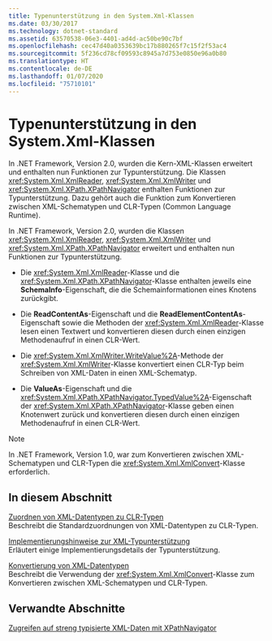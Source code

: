 ```yaml
---
title: Typenunterstützung in den System.Xml-Klassen
ms.date: 03/30/2017
ms.technology: dotnet-standard
ms.assetid: 63570538-06e3-4401-ad4d-ac50be90c7bf
ms.openlocfilehash: cec47d40a0353639bc17b880265f7c15f2f53ac4
ms.sourcegitcommit: 5f236cd78cf09593c8945a7d753e0850e96a0b80
ms.translationtype: HT
ms.contentlocale: de-DE
ms.lasthandoff: 01/07/2020
ms.locfileid: "75710101"
---
```

# <a name="type-support-in-the-systemxml-classes"></a>Typenunterstützung in den System.Xml-Klassen
In .NET Framework, Version 2.0, wurden die Kern-XML-Klassen erweitert und enthalten nun Funktionen zur Typunterstützung. Die Klassen <xref:System.Xml.XmlReader>, <xref:System.Xml.XmlWriter> und <xref:System.Xml.XPath.XPathNavigator> enthalten Funktionen zur Typunterstützung. Dazu gehört auch die Funktion zum Konvertieren zwischen XML-Schematypen und CLR-Typen (Common Language Runtime).  
  
 In .NET Framework, Version 2.0, wurden die Klassen <xref:System.Xml.XmlReader>, <xref:System.Xml.XmlWriter> und <xref:System.Xml.XPath.XPathNavigator> erweitert und enthalten nun Funktionen zur Typunterstützung.  
  
- Die <xref:System.Xml.XmlReader>-Klasse und die <xref:System.Xml.XPath.XPathNavigator>-Klasse enthalten jeweils eine **SchemaInfo**-Eigenschaft, die die Schemainformationen eines Knotens zurückgibt.  
  
- Die **ReadContentAs**-Eigenschaft und die **ReadElementContentAs**-Eigenschaft sowie die Methoden der <xref:System.Xml.XmlReader>-Klasse lesen einen Textwert und konvertieren diesen durch einen einzigen Methodenaufruf in einen CLR-Wert.  
  
- Die <xref:System.Xml.XmlWriter.WriteValue%2A>-Methode der <xref:System.Xml.XmlWriter>-Klasse konvertiert einen CLR-Typ beim Schreiben von XML-Daten in einen XML-Schematyp.  
  
- Die **ValueAs**-Eigenschaft und die <xref:System.Xml.XPath.XPathNavigator.TypedValue%2A>-Eigenschaft der <xref:System.Xml.XPath.XPathNavigator>-Klasse geben einen Knotenwert zurück und konvertieren diesen durch einen einzigen Methodenaufruf in einen CLR-Wert.  
  
> [!NOTE]
> In .NET Framework, Version 1.0, war zum Konvertieren zwischen XML-Schematypen und CLR-Typen die <xref:System.Xml.XmlConvert>-Klasse erforderlich.  
  
## <a name="in-this-section"></a>In diesem Abschnitt  
 [Zuordnen von XML-Datentypen zu CLR-Typen](../../../../docs/standard/data/xml/mapping-xml-data-types-to-clr-types.md)  
 Beschreibt die Standardzuordnungen von XML-Datentypen zu CLR-Typen.  
  
 [Implementierungshinweise zur XML-Typunterstützung](../../../../docs/standard/data/xml/xml-type-support-implementation-notes.md)  
 Erläutert einige Implementierungsdetails der Typunterstützung.  
  
 [Konvertierung von XML-Datentypen](../../../../docs/standard/data/xml/conversion-of-xml-data-types.md)  
 Beschreibt die Verwendung der <xref:System.Xml.XmlConvert>-Klasse zum Konvertieren zwischen XML-Schematypen und CLR-Typen.  
  
## <a name="related-sections"></a>Verwandte Abschnitte  
 [Zugreifen auf streng typisierte XML-Daten mit XPathNavigator](../../../../docs/standard/data/xml/accessing-strongly-typed-xml-data-using-xpathnavigator.md)
